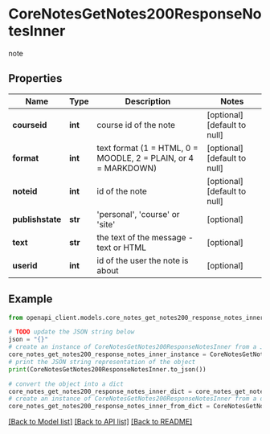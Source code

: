 # CoreNotesGetNotes200ResponseNotesInner

note

## Properties

Name | Type | Description | Notes
------------ | ------------- | ------------- | -------------
**courseid** | **int** | course id of the note | [optional] [default to null]
**format** | **int** | text format (1 &#x3D; HTML, 0 &#x3D; MOODLE, 2 &#x3D; PLAIN, or 4 &#x3D; MARKDOWN) | [optional] [default to null]
**noteid** | **int** | id of the note | [optional] [default to null]
**publishstate** | **str** | &#39;personal&#39;, &#39;course&#39; or &#39;site&#39; | [optional] 
**text** | **str** | the text of the message - text or HTML | [optional] 
**userid** | **int** | id of the user the note is about | [optional] 

## Example

```python
from openapi_client.models.core_notes_get_notes200_response_notes_inner import CoreNotesGetNotes200ResponseNotesInner

# TODO update the JSON string below
json = "{}"
# create an instance of CoreNotesGetNotes200ResponseNotesInner from a JSON string
core_notes_get_notes200_response_notes_inner_instance = CoreNotesGetNotes200ResponseNotesInner.from_json(json)
# print the JSON string representation of the object
print(CoreNotesGetNotes200ResponseNotesInner.to_json())

# convert the object into a dict
core_notes_get_notes200_response_notes_inner_dict = core_notes_get_notes200_response_notes_inner_instance.to_dict()
# create an instance of CoreNotesGetNotes200ResponseNotesInner from a dict
core_notes_get_notes200_response_notes_inner_from_dict = CoreNotesGetNotes200ResponseNotesInner.from_dict(core_notes_get_notes200_response_notes_inner_dict)
```
[[Back to Model list]](../README.md#documentation-for-models) [[Back to API list]](../README.md#documentation-for-api-endpoints) [[Back to README]](../README.md)


